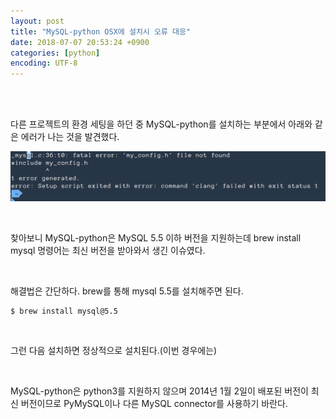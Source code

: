 ```yaml
---
layout: post
title: "MySQL-python OSX에 설치시 오류 대응"
date: 2018-07-07 20:53:24 +0900
categories: [python]
encoding: UTF-8
---
```


<br>
<br>

다른 프로젝트의 환경 세팅을 하던 중 MySQL-python를 설치하는 부분에서 아래와 같은 에러가 나는 것을 발견했다. 


![branch Image](https://raw.githubusercontent.com/lee-seul/lee-seul.github.com/master/static/img/_posts/mysql-python.png)

<br>

찾아보니 MySQL-python은 MySQL 5.5 이하 버전을 지원하는데 brew install mysql 명령어는 최신 버전을 받아와서 생긴 이슈였다. 

<br>

해결법은 간단하다. brew를 통해 mysql 5.5를 설치해주면 된다. 



```shell
$ brew install mysql@5.5
```

<br>

그런 다음 설치하면 정상적으로 설치된다.(이번 경우에는)


<br>

MySQL-python은 python3를 지원하지 않으며 2014년 1월 2일이 배포된 버전이 최신 버전이므로 PyMySQL이나 다른 MySQL connector를 사용하기 바란다. 

<br>
<br>
